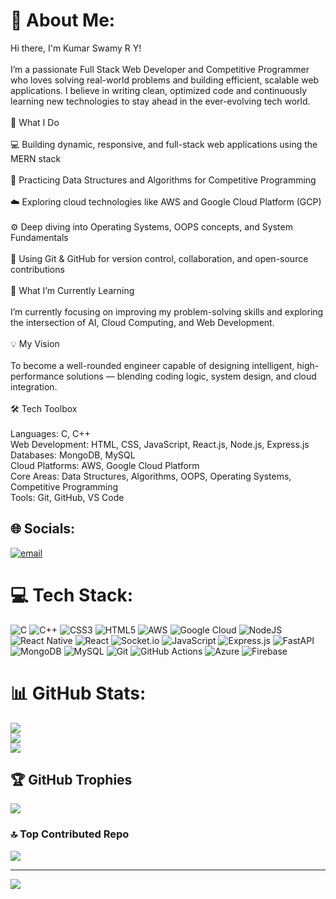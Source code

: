 # 💫 About Me:
Hi there, I'm Kumar Swamy R Y!<br><br>I’m a passionate Full Stack Web Developer and Competitive Programmer who loves solving real-world problems and building efficient, scalable web applications. I believe in writing clean, optimized code and continuously learning new technologies to stay ahead in the ever-evolving tech world.<br><br>🚀 What I Do<br><br>💻 Building dynamic, responsive, and full-stack web applications using the MERN stack<br><br>🧠 Practicing Data Structures and Algorithms for Competitive Programming<br><br>☁️ Exploring cloud technologies like AWS and Google Cloud Platform (GCP)<br><br>⚙️ Deep diving into Operating Systems, OOPS concepts, and System Fundamentals<br><br>🔧 Using Git & GitHub for version control, collaboration, and open-source contributions<br><br>🌱 What I’m Currently Learning<br><br>I’m currently focusing on improving my problem-solving skills and exploring the intersection of AI, Cloud Computing, and Web Development.<br><br>💡 My Vision<br><br>To become a well-rounded engineer capable of designing intelligent, high-performance solutions — blending coding logic, system design, and cloud integration.<br><br>🛠️ Tech Toolbox<br><br>Languages: C, C++<br>Web Development: HTML, CSS, JavaScript, React.js, Node.js, Express.js<br>Databases: MongoDB, MySQL<br>Cloud Platforms: AWS, Google Cloud Platform<br>Core Areas: Data Structures, Algorithms, OOPS, Operating Systems, Competitive Programming<br>Tools: Git, GitHub, VS Code


## 🌐 Socials:
[![email](https://img.shields.io/badge/Email-D14836?logo=gmail&logoColor=white)](mailto:kumarswamyry789@gmail.com) 

# 💻 Tech Stack:
![C](https://img.shields.io/badge/c-%2300599C.svg?style=flat-square&logo=c&logoColor=white) ![C++](https://img.shields.io/badge/c++-%2300599C.svg?style=flat-square&logo=c%2B%2B&logoColor=white) ![CSS3](https://img.shields.io/badge/css3-%231572B6.svg?style=flat-square&logo=css3&logoColor=white) ![HTML5](https://img.shields.io/badge/html5-%23E34F26.svg?style=flat-square&logo=html5&logoColor=white) ![AWS](https://img.shields.io/badge/AWS-%23FF9900.svg?style=flat-square&logo=amazon-aws&logoColor=white) ![Google Cloud](https://img.shields.io/badge/GoogleCloud-%234285F4.svg?style=flat-square&logo=google-cloud&logoColor=white) ![NodeJS](https://img.shields.io/badge/node.js-6DA55F?style=flat-square&logo=node.js&logoColor=white) ![React Native](https://img.shields.io/badge/react_native-%2320232a.svg?style=flat-square&logo=react&logoColor=%2361DAFB) ![React](https://img.shields.io/badge/react-%2320232a.svg?style=flat-square&logo=react&logoColor=%2361DAFB) ![Socket.io](https://img.shields.io/badge/Socket.io-black?style=flat-square&logo=socket.io&badgeColor=010101) ![JavaScript](https://img.shields.io/badge/javascript-%23323330.svg?style=flat-square&logo=javascript&logoColor=%23F7DF1E) ![Express.js](https://img.shields.io/badge/express.js-%23404d59.svg?style=flat-square&logo=express&logoColor=%2361DAFB) ![FastAPI](https://img.shields.io/badge/FastAPI-005571?style=flat-square&logo=fastapi) ![MongoDB](https://img.shields.io/badge/MongoDB-%234ea94b.svg?style=flat-square&logo=mongodb&logoColor=white) ![MySQL](https://img.shields.io/badge/mysql-4479A1.svg?style=flat-square&logo=mysql&logoColor=white) ![Git](https://img.shields.io/badge/git-%23F05033.svg?style=flat-square&logo=git&logoColor=white) ![GitHub Actions](https://img.shields.io/badge/github%20actions-%232671E5.svg?style=flat-square&logo=githubactions&logoColor=white) ![Azure](https://img.shields.io/badge/azure-%230072C6.svg?style=flat-square&logo=microsoftazure&logoColor=white) ![Firebase](https://img.shields.io/badge/firebase-%23039BE5.svg?style=flat-square&logo=firebase)
# 📊 GitHub Stats:
![](https://github-readme-stats.vercel.app/api?username=Kumar44developer&theme=vue-dark&hide_border=false&include_all_commits=true&count_private=true)<br/>
![](https://nirzak-streak-stats.vercel.app/?user=Kumar44developer&theme=vue-dark&hide_border=false)<br/>
![](https://github-readme-stats.vercel.app/api/top-langs/?username=Kumar44developer&theme=vue-dark&hide_border=false&include_all_commits=true&count_private=true&layout=compact)

## 🏆 GitHub Trophies
![](https://github-profile-trophy.vercel.app/?username=Kumar44developer&theme=radical&no-frame=false&no-bg=true&margin-w=4)

### 🔝 Top Contributed Repo
![](https://github-contributor-stats.vercel.app/api?username=Kumar44developer&limit=5&theme=dark&combine_all_yearly_contributions=true)

---
[![](https://visitcount.itsvg.in/api?id=Kumar44developer&icon=0&color=0)](https://visitcount.itsvg.in)

<!-- Proudly created with GPRM ( https://gprm.itsvg.in ) -->
